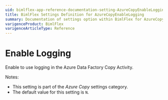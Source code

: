 ```yaml
---
uid: bimlflex-app-reference-documentation-setting-AzureCopyEnableLogging
title: BimlFlex Settings Definition for AzureCopyEnableLogging
summary: Documentation of settings option within BimlFlex for AzureCopyEnableLogging
varigenceProduct: BimlFlex
varigenceArticleType: Reference
---
```


# Enable Logging

Enable to use logging in the Azure Data Factory Copy Activity.

Notes:

* This setting is part of the *Azure Copy* settings category.
* The default value for this setting is `N`.
